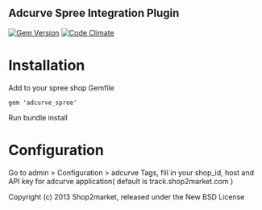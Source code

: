 
Adcurve Spree Integration Plugin
--------------------------------

[![Gem Version](https://badge.fury.io/rb/adcurve_spree.png)](https://badge.fury.io/rb/adcurve_spree)
 [![Code Climate](https://codeclimate.com/github/cthulhu/adcurve-spree/badges/gpa.svg)](https://codeclimate.com/github/cthulhu/adcurve-spree)

Installation
============

Add to your spree shop Gemfile

    gem 'adcurve_spree'

Run bundle install

Configuration
=============

Go to admin >  Configuration > adcurve Tags, fill in your shop_id,  host and API key for adcurve application( default is track.shop2market.com )

Copyright (c) 2013 Shop2market, released under the New BSD License
